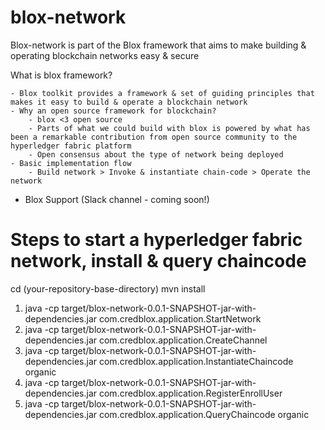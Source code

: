 # blox-network
Blox-network is part of the Blox framework that aims to make building &amp; operating blockchain networks easy &amp; secure

What is blox framework?

    - Blox toolkit provides a framework & set of guiding principles that makes it easy to build & operate a blockchain network
    - Why an open source framework for blockchain?
        - blox <3 open source 
        - Parts of what we could build with blox is powered by what has been a remarkable contribution from open source community to the hyperledger fabric platform
        - Open consensus about the type of network being deployed
    - Basic implementation flow
        - Build network > Invoke & instantiate chain-code > Operate the network

- Blox Support (Slack channel - coming soon!)


# Steps to start a hyperledger fabric network, install & query chaincode 

cd (your-repository-base-directory)
mvn install
1. java -cp target/blox-network-0.0.1-SNAPSHOT-jar-with-dependencies.jar com.credblox.application.StartNetwork
2. java -cp target/blox-network-0.0.1-SNAPSHOT-jar-with-dependencies.jar com.credblox.application.CreateChannel
3. java -cp target/blox-network-0.0.1-SNAPSHOT-jar-with-dependencies.jar com.credblox.application.InstantiateChaincode organic
4. java -cp target/blox-network-0.0.1-SNAPSHOT-jar-with-dependencies.jar com.credblox.application.RegisterEnrollUser
5. java -cp target/blox-network-0.0.1-SNAPSHOT-jar-with-dependencies.jar com.credblox.application.QueryChaincode organic
